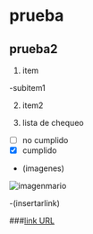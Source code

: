 # prueba

## prueba2

1. item

 -subitem1
 
2. item2

3. lista de chequeo
 - [ ] no cumplido
 - [x] cumplido
 
 - (imagenes)
 
 ![imagenmario](http://supermario3dworld.nintendo.com/_ui/img/views/power-ups/char-dobble-mario.png)
 
 -(insertarlink)
 
 ###[link URL](http://www.facebook.com)
 
 
 
 

